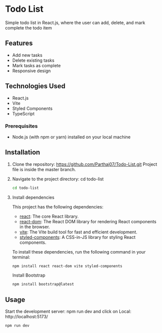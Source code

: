 # Todo List

Simple todo list in React.js, where the user can add, delete, and mark complete the todo item

## Features

- Add new tasks
- Delete existing tasks
- Mark tasks as complete
- Responsive design

## Technologies Used

- React.js
- Vite
- Styled Components
- TypeScript


### Prerequisites

- Node.js (with npm or yarn) installed on your local machine


## Installation

1. Clone the repository: https://github.com/Parthaj07/Todo-List.git
   Project file is inside the master branch.

3.  Navigate to the project directory: cd todo-list 
    ```bash
    cd todo-list
    ```

4. Install dependencies
 


    This project has the following dependencies:

   - [react](https://www.npmjs.com/package/react): The core React library.
   - [react-dom](https://www.npmjs.com/package/react-dom): The React DOM library for 
      rendering React components in the browser.
   - [vite](https://www.npmjs.com/package/vite): The Vite build tool for fast and 
      efficient development.
   - [styled-components](https://www.npmjs.com/package/styled-components): A CSS-in-JS 
      library for styling React components.

    To install these dependencies, run the following command in your terminal:

     ```bash
     npm install react react-dom vite styled-components
     ```
     Install Bootstrap
     ```bash
     npm install bootstrap@latest
     ```

## Usage

 Start the development server: npm run dev and click on Local: http://localhost:5173/

 ```bash
 npm run dev
 ```
